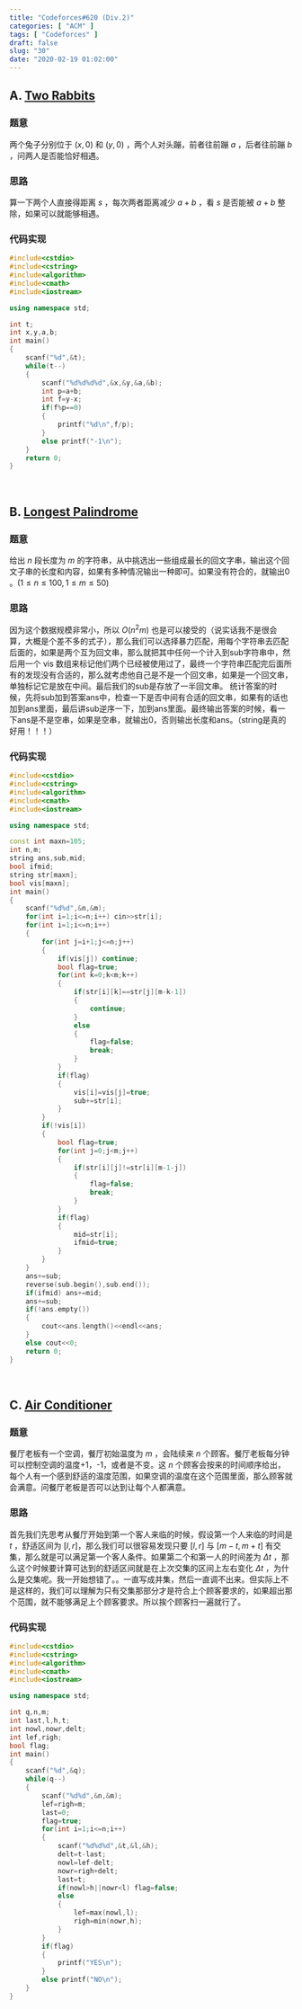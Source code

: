 ```yaml
---
title: "Codeforces#620 (Div.2)"
categories: [ "ACM" ]
tags: [ "Codeforces" ]
draft: false
slug: "30"
date: "2020-02-19 01:02:00"
---
```


## A. [Two Rabbits](https://codeforces.com/contest/1304/problem/A)

### 题意

两个兔子分别位于 $(x,0)$ 和 $(y,0)$  ，两个人对头蹦，前者往前蹦 $a$ ，后者往前蹦 $b$ ，问两人是否能恰好相遇。


<!--more-->


### 思路

算一下两个人直接得距离 $s$ ，每次两者距离减少 $a+b$ ，看 $s$ 是否能被 $a+b$ 整除，如果可以就能够相遇。

### 代码实现

```cpp
#include<cstdio>
#include<cstring>
#include<algorithm>
#include<cmath>
#include<iostream>

using namespace std;

int t;
int x,y,a,b;
int main()
{
	scanf("%d",&t);
	while(t--)
	{
		scanf("%d%d%d%d",&x,&y,&a,&b);
		int p=a+b;
		int f=y-x;
		if(f%p==0)
		{
			printf("%d\n",f/p);
		}
		else printf("-1\n");
	}
	return 0;
}
```

</br>

## B. [Longest Palindrome](https://codeforces.com/contest/1304/problem/B)

### 题意

给出 $n$ 段长度为 $m$ 的字符串，从中挑选出一些组成最长的回文字串，输出这个回文子串的长度和内容，如果有多种情况输出一种即可。如果没有符合的，就输出0 。$(1\le n\le 100,1\le m\le 50)$

### 思路

因为这个数据规模非常小，所以 $O(n^2m)$ 也是可以接受的（说实话我不是很会算，大概是个差不多的式子），那么我们可以选择暴力匹配，用每个字符串去匹配后面的，如果是两个互为回文串，那么就把其中任何一个计入到sub字符串中，然后用一个 vis 数组来标记他们两个已经被使用过了，最终一个字符串匹配完后面所有的发现没有合适的，那么就考虑他自己是不是一个回文串，如果是一个回文串，单独标记它是放在中间。最后我们的sub是存放了一半回文串。
统计答案的时候，先将sub加到答案ans中，检查一下是否中间有合适的回文串，如果有的话也加到ans里面，最后讲sub逆序一下，加到ans里面。最终输出答案的时候，看一下ans是不是空串，如果是空串，就输出0，否则输出长度和ans。（string是真的好用！！！）

### 代码实现

```cpp
#include<cstdio>
#include<cstring>
#include<algorithm>
#include<cmath>
#include<iostream>

using namespace std;

const int maxn=105;
int n,m;
string ans,sub,mid;
bool ifmid;
string str[maxn];
bool vis[maxn];
int main()
{
	scanf("%d%d",&n,&m);
	for(int i=1;i<=n;i++) cin>>str[i];
	for(int i=1;i<=n;i++)
	{
		for(int j=i+1;j<=n;j++)
		{
			if(vis[j]) continue;
			bool flag=true;
			for(int k=0;k<m;k++)
			{
				if(str[i][k]==str[j][m-k-1]) 
				{
					continue;
				}
				else
				{
					flag=false;
					break;
				}
			}
			if(flag)
			{
				vis[i]=vis[j]=true;
				sub+=str[i];
			}
		}
		if(!vis[i])
		{
			bool flag=true;
			for(int j=0;j<m;j++)
			{
				if(str[i][j]!=str[i][m-1-j])
				{
					flag=false;
					break;
				}
			}
			if(flag)
			{
				mid=str[i];
				ifmid=true;
			}
		}
	}
	ans+=sub;
	reverse(sub.begin(),sub.end());
	if(ifmid) ans+=mid;
	ans+=sub;
	if(!ans.empty())
	{
		cout<<ans.length()<<endl<<ans;
	}
	else cout<<0;
	return 0;
} 
```

</br>

## C. [Air Conditioner](https://codeforces.com/contest/1304/problem/C)

### 题意

餐厅老板有一个空调，餐厅初始温度为 $m$ ，会陆续来 $n$ 个顾客。餐厅老板每分钟可以控制空调的温度+1，-1，或者是不变。这 $n$ 个顾客会按来的时间顺序给出，每个人有一个感到舒适的温度范围，如果空调的温度在这个范围里面，那么顾客就会满意。问餐厅老板是否可以达到让每个人都满意。

### 思路

首先我们先思考从餐厅开始到第一个客人来临的时候，假设第一个人来临的时间是 $t$ ，舒适区间为 $[l,r]$，那么我们可以很容易发现只要 $[l,r]$ 与 $[m-t,m+t]$  有交集，那么就是可以满足第一个客人条件。如果第二个和第一人的时间差为 $\Delta t$  ，那么这个时候要计算可达到的舒适区间就是在上次交集的区间上左右变化 $\Delta t$ ，为什么是交集呢。我一开始想错了。。一直写成并集，然后一直调不出来。但实际上不是这样的，我们可以理解为只有交集那部分才是符合上个顾客要求的，如果超出那个范围，就不能够满足上个顾客要求。所以挨个顾客扫一遍就行了。

### 代码实现

```cpp
#include<cstdio>
#include<cstring>
#include<algorithm>
#include<cmath>
#include<iostream>

using namespace std;

int q,n,m;
int last,l,h,t;
int nowl,nowr,delt;
int lef,righ;
bool flag;
int main()
{
	scanf("%d",&q);
	while(q--)
	{
		scanf("%d%d",&n,&m);
		lef=righ=m;
		last=0;
		flag=true;
		for(int i=1;i<=n;i++)
		{
			scanf("%d%d%d",&t,&l,&h);
			delt=t-last;
			nowl=lef-delt;
			nowr=righ+delt;
			last=t;
			if(nowl>h||nowr<l) flag=false;
			else 
			{
				lef=max(nowl,l);
				righ=min(nowr,h);
			}
		}
		if(flag)
		{
			printf("YES\n");
		}
		else printf("NO\n");
	}
}
```